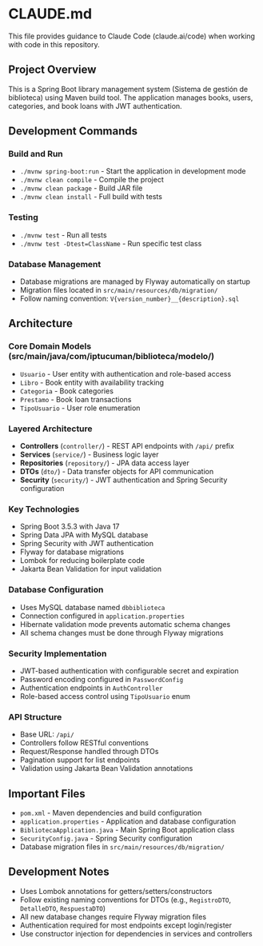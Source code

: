 # CLAUDE.md

This file provides guidance to Claude Code (claude.ai/code) when working with code in this repository.

## Project Overview
This is a Spring Boot library management system (Sistema de gestión de biblioteca) using Maven build tool. The application manages books, users, categories, and book loans with JWT authentication.

## Development Commands

### Build and Run
- `./mvnw spring-boot:run` - Start the application in development mode
- `./mvnw clean compile` - Compile the project
- `./mvnw clean package` - Build JAR file
- `./mvnw clean install` - Full build with tests

### Testing
- `./mvnw test` - Run all tests
- `./mvnw test -Dtest=ClassName` - Run specific test class

### Database Management
- Database migrations are managed by Flyway automatically on startup
- Migration files located in `src/main/resources/db/migration/`
- Follow naming convention: `V{version_number}__{description}.sql`

## Architecture

### Core Domain Models (src/main/java/com/iptucuman/biblioteca/modelo/)
- `Usuario` - User entity with authentication and role-based access
- `Libro` - Book entity with availability tracking
- `Categoria` - Book categories
- `Prestamo` - Book loan transactions
- `TipoUsuario` - User role enumeration

### Layered Architecture
- **Controllers** (`controller/`) - REST API endpoints with `/api/` prefix
- **Services** (`service/`) - Business logic layer
- **Repositories** (`repository/`) - JPA data access layer
- **DTOs** (`dto/`) - Data transfer objects for API communication
- **Security** (`security/`) - JWT authentication and Spring Security configuration

### Key Technologies
- Spring Boot 3.5.3 with Java 17
- Spring Data JPA with MySQL database
- Spring Security with JWT authentication
- Flyway for database migrations
- Lombok for reducing boilerplate code
- Jakarta Bean Validation for input validation

### Database Configuration
- Uses MySQL database named `dbbiblioteca`
- Connection configured in `application.properties`
- Hibernate validation mode prevents automatic schema changes
- All schema changes must be done through Flyway migrations

### Security Implementation
- JWT-based authentication with configurable secret and expiration
- Password encoding configured in `PasswordConfig`
- Authentication endpoints in `AuthController`
- Role-based access control using `TipoUsuario` enum

### API Structure
- Base URL: `/api/`
- Controllers follow RESTful conventions
- Request/Response handled through DTOs
- Pagination support for list endpoints
- Validation using Jakarta Bean Validation annotations

## Important Files
- `pom.xml` - Maven dependencies and build configuration
- `application.properties` - Application and database configuration
- `BibliotecaApplication.java` - Main Spring Boot application class
- `SecurityConfig.java` - Spring Security configuration
- Database migration files in `src/main/resources/db/migration/`

## Development Notes
- Uses Lombok annotations for getters/setters/constructors
- Follow existing naming conventions for DTOs (e.g., `RegistroDTO`, `DetalleDTO`, `RespuestaDTO`)
- All new database changes require Flyway migration files
- Authentication required for most endpoints except login/register
- Use constructor injection for dependencies in services and controllers
